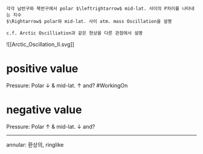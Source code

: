 ```ad-summary
각각 남반구와 북반구에서 polar $\leftrightarrow$ mid-lat. 사이의 P차이를 나타내는 지수
$\Rightarrow$ polar와 mid-lat. 사이 atm. mass Oscillation을 설명

c.f. Arctic Oscilliation과 같은 현상을 다른 관점에서 설명
```
![[Arctic_Oscillation_II.svg]]
# positive value

Pressure: Polar $\downarrow$ & mid-lat. $\uparrow$
and?
#WorkingOn

# negative value

Pressure: Polar $\uparrow$ & mid-lat. $\downarrow$
and?


---
annular: 환상의, ringlike